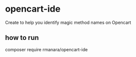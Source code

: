 # opencart-ide

Create to help you identify magic method names on Opencart

## how to run 

composer require rmanara/opencart-ide

